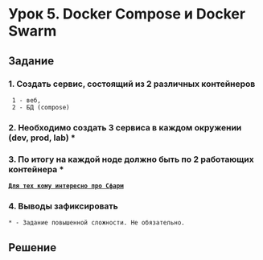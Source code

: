 # Урок 5. Docker Compose и Docker Swarm

## Задание

### 1. Создать сервис, состоящий из 2 различных контейнеров

```
 1 - веб,
 2 - БД (compose)
```

### 2. Необходимо создать 3 сервиса в каждом окружении (dev, prod, lab) *

### 3. По итогу на каждой ноде должно быть по 2 работающих контейнера *

[**`Для тех кому интересно про Сфарм`**](https://github.com/Terekhov-A-S/Containerization-Seminar_5)

### 4. Выводы зафиксировать

```
* - Задание повышенной сложности. Не обязательно.
```

## Решение
